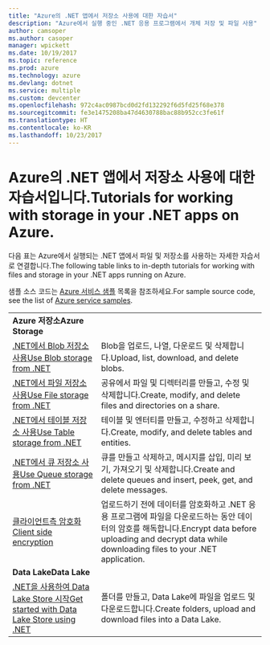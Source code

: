 ```yaml
---
title: "Azure의 .NET 앱에서 저장소 사용에 대한 자습서"
description: "Azure에서 실행 중인 .NET 응용 프로그램에서 개체 저장 및 파일 사용"
author: camsoper
ms.author: casoper
manager: wpickett
ms.date: 10/19/2017
ms.topic: reference
ms.prod: azure
ms.technology: azure
ms.devlang: dotnet
ms.service: multiple
ms.custom: devcenter
ms.openlocfilehash: 972c4ac0987bcd0d2fd132292f6d5fd25f68e378
ms.sourcegitcommit: fe3e1475208ba47d4630788bac88b952cc3fe61f
ms.translationtype: HT
ms.contentlocale: ko-KR
ms.lasthandoff: 10/23/2017
---
```

# <a name="tutorials-for-working-with-storage-in-your-net-apps-on-azure"></a><span data-ttu-id="f9b7b-103">Azure의 .NET 앱에서 저장소 사용에 대한 자습서입니다.</span><span class="sxs-lookup"><span data-stu-id="f9b7b-103">Tutorials for working with storage in your .NET apps on Azure.</span></span>

<span data-ttu-id="f9b7b-104">다음 표는 Azure에서 실행되는 .NET 앱에서 파일 및 저장소를 사용하는 자세한 자습서로 연결합니다.</span><span class="sxs-lookup"><span data-stu-id="f9b7b-104">The following table links to in-depth tutorials for working with files and storage in your .NET apps running on Azure.</span></span>

<span data-ttu-id="f9b7b-105">샘플 소스 코드는 [Azure 서비스 샘플](https://azure.microsoft.com/resources/samples/?platform=dotnet) 목록을 참조하세요.</span><span class="sxs-lookup"><span data-stu-id="f9b7b-105">For sample source code, see the list of [Azure service samples](https://azure.microsoft.com/resources/samples/?platform=dotnet).</span></span>

| | |
|---|---|
| <span data-ttu-id="f9b7b-106">**Azure 저장소**</span><span class="sxs-lookup"><span data-stu-id="f9b7b-106">**Azure Storage**</span></span> ||
| <span data-ttu-id="f9b7b-107">[.NET에서 Blob 저장소 사용][1]</span><span class="sxs-lookup"><span data-stu-id="f9b7b-107">[Use Blob storage from .NET][1]</span></span> | <span data-ttu-id="f9b7b-108">Blob을 업로드, 나열, 다운로드 및 삭제합니다.</span><span class="sxs-lookup"><span data-stu-id="f9b7b-108">Upload, list, download, and delete blobs.</span></span> |
| <span data-ttu-id="f9b7b-109">[.NET에서 파일 저장소 사용][4]</span><span class="sxs-lookup"><span data-stu-id="f9b7b-109">[Use File storage from .NET][4]</span></span> | <span data-ttu-id="f9b7b-110">공유에서 파일 및 디렉터리를 만들고, 수정 및 삭제합니다.</span><span class="sxs-lookup"><span data-stu-id="f9b7b-110">Create, modify, and delete files and directories on a share.</span></span> | 
| <span data-ttu-id="f9b7b-111">[.NET에서 테이블 저장소 사용][3]</span><span class="sxs-lookup"><span data-stu-id="f9b7b-111">[Use Table storage from .NET][3]</span></span> | <span data-ttu-id="f9b7b-112">테이블 및 엔터티를 만들고, 수정하고 삭제합니다.</span><span class="sxs-lookup"><span data-stu-id="f9b7b-112">Create, modify, and delete tables and entities.</span></span> |
| <span data-ttu-id="f9b7b-113">[.NET에서 큐 저장소 사용][2]</span><span class="sxs-lookup"><span data-stu-id="f9b7b-113">[Use Queue storage from .NET][2]</span></span> | <span data-ttu-id="f9b7b-114">큐를 만들고 삭제하고, 메시지를 삽입, 미리 보기, 가져오기 및 삭제합니다.</span><span class="sxs-lookup"><span data-stu-id="f9b7b-114">Create and delete queues and insert, peek, get, and delete messages.</span></span> |
| <span data-ttu-id="f9b7b-115">[클라이언트측 암호화][5]</span><span class="sxs-lookup"><span data-stu-id="f9b7b-115">[Client side encryption][5]</span></span> | <span data-ttu-id="f9b7b-116">업로드하기 전에 데이터를 암호화하고 .NET 응용 프로그램에 파일을 다운로드하는 동안 데이터의 암호를 해독합니다.</span><span class="sxs-lookup"><span data-stu-id="f9b7b-116">Encrypt data before uploading and decrypt data while downloading files to your .NET application.</span></span> 
|<span data-ttu-id="f9b7b-117">**Data Lake**</span><span class="sxs-lookup"><span data-stu-id="f9b7b-117">**Data Lake**</span></span>||
| <span data-ttu-id="f9b7b-118">[.NET을 사용하여 Data Lake Store 시작][6]</span><span class="sxs-lookup"><span data-stu-id="f9b7b-118">[Get started with Data Lake Store using .NET][6]</span></span> | <span data-ttu-id="f9b7b-119">폴더를 만들고, Data Lake에 파일을 업로드 및 다운로드합니다.</span><span class="sxs-lookup"><span data-stu-id="f9b7b-119">Create folders, upload and download files into a Data Lake.</span></span> | 

[1]: /azure/storage/storage-dotnet-how-to-use-blobs
[2]: /azure/storage/storage-dotnet-how-to-use-queues
[3]: /azure/storage/storage-dotnet-how-to-use-tables
[4]: /azure/storage/storage-dotnet-how-to-use-files
[5]: /azure/storage/storage-client-side-encryption
[6]: /azure/data-lake-store/data-lake-store-get-started-net-sdk